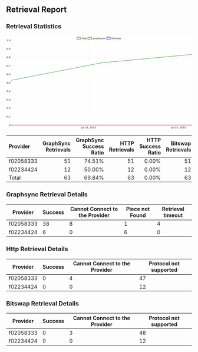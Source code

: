 ## Retrieval Report
### Retrieval Statistics
<img src="https://raw.githubusercontent.com/data-preservation-programs/filplus-checker-assets/main/filecoin-project/filecoin-plus-large-datasets/issues/1939/1690447204791.png"/>

| Provider  | GraphSync Retrievals | GraphSync Success Ratio | HTTP Retrievals | HTTP Success Ratio | Bitswap Retrievals | Bitswap Success Ratio |
| :-------- | -------------------: | ----------------------: | --------------: | -----------------: | -----------------: | --------------------: |
| f02058333 |                   51 |                  74.51% |              51 |              0.00% |                 51 |                 0.00% |
| f02234424 |                   12 |                  50.00% |              12 |              0.00% |                 12 |                 0.00% |
| Total     |                   63 |                  69.84% |              63 |              0.00% |                 63 |                 0.00% |

### Graphsync Retrieval Details
| Provider  | Success | Cannot Connect to the Provider | Piece not Found | Retrieval timeout |
| --------- | ------- | ------------------------------ | --------------- | ----------------- |
| f02058333 | 38      | 8                              | 1               | 4                 |
| f02234424 | 6       | 0                              | 6               | 0                 |

### Http Retrieval Details
| Provider  | Success | Cannot Connect to the Provider | Protocol not supported |
| --------- | ------- | ------------------------------ | ---------------------- |
| f02058333 | 0       | 4                              | 47                     |
| f02234424 | 0       | 0                              | 12                     |

### Bitswap Retrieval Details
| Provider  | Success | Cannot Connect to the Provider | Protocol not supported |
| --------- | ------- | ------------------------------ | ---------------------- |
| f02058333 | 0       | 3                              | 48                     |
| f02234424 | 0       | 0                              | 12                     |
